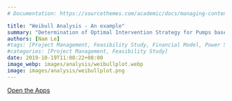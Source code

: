 ```yaml
---
# Documentation: https://sourcethemes.com/academic/docs/managing-content/

title: "Weibull Analysis - An example"
summary: "Determination of Optimal Intervention Strategy for Pumps based on Weibull Analysis"
authors: [Nam Le]
#tags: [Project Management, Feasibility Study, Financial Model, Power Stations]
#categories: [Project Management, Feasibility Study]
date: 2019-10-19T11:08:22+08:00
image_webp: images/analysis/weibullplot.webp
image: images/analysis/weibullplot.png
---
```


[Open the Apps](https://4analyst.shinyapps.io/aWeiBullLcc/)
